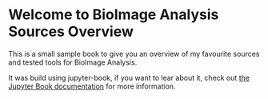 # Welcome to BioImage Analysis Sources Overview

This is a small sample book to give you an overview of my favourite sources and tested tools for BioImage Analysis.

It was build using jupyter-book, if you want to lear about it, check out [the Jupyter Book documentation](https://jupyterbook.org) for more information.

```{tableofcontents}
```
